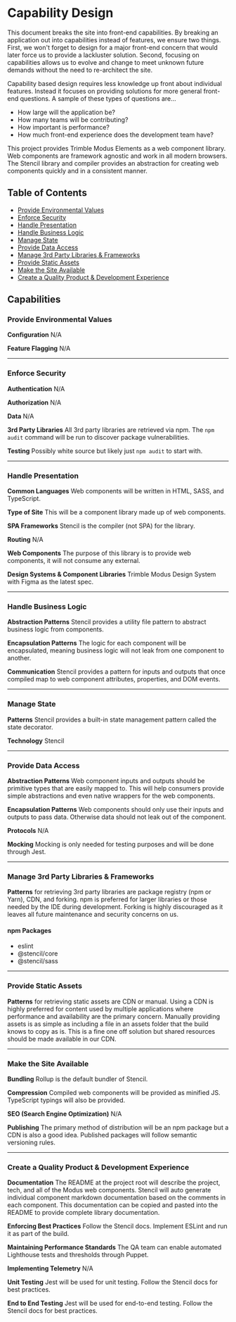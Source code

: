 # Capability Design

This document breaks the site into front-end capabilities. By breaking an application out into capabilities instead of features, we ensure two things. First, we won't forget to design for a major front-end concern that would later force us to provide a lackluster solution. Second, focusing on capabilities allows us to evolve and change to meet unknown future demands without the need to re-architect the site.

Capability based design requires less knowledge up front about individual features. Instead it focuses on providing solutions for more general front-end questions. A sample of these types of questions are...

- How large will the application be?
- How many teams will be contributing?
- How important is performance?
- How much front-end experience does the development team have?

This project provides Trimble Modus Elements as a web component library. Web components are framework agnostic and work in all modern browsers. The Stencil library and compiler provides an abstraction for creating web components quickly and in a consistent manner.

## Table of Contents

- [Provide Environmental Values](#provide-environmental-values)
- [Enforce Security](#enforce-security)
- [Handle Presentation](#handle-presentation)
- [Handle Business Logic](#handle-business-logic)
- [Manage State](#manage-state)
- [Provide Data Access](#provide-data-access)
- [Manage 3rd Party Libraries & Frameworks](#manage-3rd-party-libraries--frameworks)
- [Provide Static Assets](#provide-static-assets)
- [Make the Site Available](#make-the-site-available)
- [Create a Quality Product & Development Experience](#create-a-quality-product--development-experience)

## Capabilities

### Provide Environmental Values

**Configuration** N/A

**Feature Flagging** N/A

---

### Enforce Security

**Authentication** N/A

**Authorization** N/A

**Data** N/A

**3rd Party Libraries** All 3rd party libraries are retrieved via npm. The `npm audit` command will be run to discover package vulnerabilities.

**Testing** Possibly white source but likely just `npm audit` to start with.

---

### Handle Presentation

**Common Languages** Web components will be written in HTML, SASS, and TypeScript.

**Type of Site** This will be a component library made up of web components.

**SPA Frameworks** Stencil is the compiler (not SPA) for the library.

**Routing** N/A

**Web Components** The purpose of this library is to provide web components, it will not consume any external.

**Design Systems & Component Libraries** Trimble Modus Design System with Figma as the latest spec.

---

### Handle Business Logic

**Abstraction Patterns** Stencil provides a utility file pattern to abstract business logic from components.

**Encapsulation Patterns** The logic for each component will be encapsulated, meaning business logic will not leak from one component to another.

**Communication** Stencil provides a pattern for inputs and outputs that once compiled map to web component attributes, properties, and DOM events.

---

### Manage State

**Patterns** Stencil provides a built-in state management pattern called the state decorator.

**Technology** Stencil

---

### Provide Data Access

**Abstraction Patterns** Web component inputs and outputs should be primitive types that are easily mapped to. This will help consumers provide simple abstractions and even native wrappers for the web components.

**Encapsulation Patterns** Web components should only use their inputs and outputs to pass data. Otherwise data should not leak out of the component.

**Protocols** N/A

**Mocking** Mocking is only needed for testing purposes and will be done through Jest.

---

### Manage 3rd Party Libraries & Frameworks

**Patterns** for retrieving 3rd party libraries are package registry (npm or Yarn), CDN, and forking. npm is preferred for larger libraries or those needed by the IDE during development. Forking is highly discouraged as it leaves all future maintenance and security concerns on us.

#### npm Packages

- eslint
- @stencil/core
- @stencil/sass

---

### Provide Static Assets

**Patterns** for retrieving static assets are CDN or manual. Using a CDN is highly preferred for content used by multiple applications where performance and availability are the primary concern. Manually providing assets is as simple as including a file in an assets folder that the build knows to copy as is. This is a fine one off solution but shared resources should be made available in our CDN.

---

### Make the Site Available

**Bundling** Rollup is the default bundler of Stencil.

**Compression** Compiled web components will be provided as minified JS. TypeScript typings will also be provided.

**SEO (Search Engine Optimization)** N/A

**Publishing** The primary method of distribution will be an npm package but a CDN is also a good idea. Published packages will follow semantic versioning rules.

---

### Create a Quality Product & Development Experience

**Documentation** The README at the project root will describe the project, tech, and all of the Modus web components. Stencil will auto generate individual component markdown documentation based on the comments in each component. This documentation can be copied and pasted into the README to provide complete library documentation.

**Enforcing Best Practices** Follow the Stencil docs. Implement ESLint and run it as part of the build.

**Maintaining Performance Standards** The QA team can enable automated Lighthouse tests and thresholds through Puppet.

**Implementing Telemetry** N/A

**Unit Testing** Jest will be used for unit testing. Follow the Stencil docs for best practices.

**End to End Testing** Jest will be used for end-to-end testing. Follow the Stencil docs for best practices.

